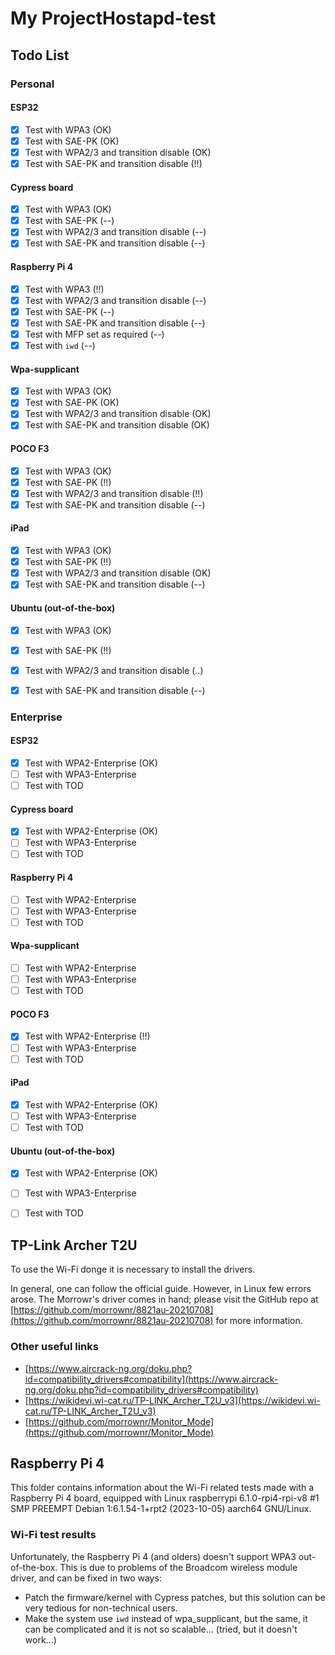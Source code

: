# My ProjectHostapd-test

## Todo List

### Personal

#### ESP32
- [x] Test with WPA3 (OK)
- [x] Test with SAE-PK (OK)
- [x] Test with WPA2/3 and transition disable (OK)
- [x] Test with SAE-PK and transition disable (!!)

#### Cypress board
- [x] Test with WPA3 (OK)
- [x] Test with SAE-PK (--)
- [x] Test with WPA2/3 and transition disable (--)
- [x] Test with SAE-PK and transition disable (--)

#### Raspberry Pi 4
- [x] Test with WPA3 (!!)
- [x] Test with WPA2/3 and transition disable (--)
- [x] Test with SAE-PK (--)
- [x] Test with SAE-PK and transition disable (--)
- [x] Test with MFP set as required (--)
- [x] Test with `iwd` (--)

#### Wpa-supplicant
- [x] Test with WPA3 (OK)
- [x] Test with SAE-PK (OK)
- [x] Test with WPA2/3 and transition disable (OK)
- [x] Test with SAE-PK and transition disable (OK)

#### POCO F3
- [x] Test with WPA3 (OK)
- [x] Test with SAE-PK (!!)
- [x] Test with WPA2/3 and transition disable (!!)
- [x] Test with SAE-PK and transition disable (--)

#### iPad
- [x] Test with WPA3 (OK)
- [x] Test with SAE-PK (!!)
- [x] Test with WPA2/3 and transition disable (OK)
- [x] Test with SAE-PK and transition disable (--)

#### Ubuntu (out-of-the-box)
- [x] Test with WPA3 (OK)
- [x] Test with SAE-PK (!!)
- [x] Test with WPA2/3 and transition disable (..)
- [x] Test with SAE-PK and transition disable (--)


### Enterprise

#### ESP32
- [x] Test with WPA2-Enterprise (OK)
- [ ] Test with WPA3-Enterprise
- [ ] Test with TOD

#### Cypress board
- [x] Test with WPA2-Enterprise (OK)
- [ ] Test with WPA3-Enterprise
- [ ] Test with TOD

#### Raspberry Pi 4
- [ ] Test with WPA2-Enterprise
- [ ] Test with WPA3-Enterprise
- [ ] Test with TOD

#### Wpa-supplicant
- [ ] Test with WPA2-Enterprise
- [ ] Test with WPA3-Enterprise
- [ ] Test with TOD

#### POCO F3
- [x] Test with WPA2-Enterprise (!!)
- [ ] Test with WPA3-Enterprise
- [ ] Test with TOD

#### iPad
- [x] Test with WPA2-Enterprise (OK)
- [ ] Test with WPA3-Enterprise
- [ ] Test with TOD

#### Ubuntu (out-of-the-box)
- [x] Test with WPA2-Enterprise (OK)
- [ ] Test with WPA3-Enterprise
- [ ] Test with TOD


## TP-Link Archer T2U

To use the Wi-Fi donge it is necessary to install the drivers.

In general, one can follow the official guide. However, in Linux few errors arose.
The Morrowr's driver comes in hand; please visit the GitHub repo at [https://github.com/morrownr/8821au-20210708](https://github.com/morrownr/8821au-20210708) for more information.

### Other useful links
- [https://www.aircrack-ng.org/doku.php?id=compatibility_drivers#compatibility](https://www.aircrack-ng.org/doku.php?id=compatibility_drivers#compatibility)
- [https://wikidevi.wi-cat.ru/TP-LINK_Archer_T2U_v3](https://wikidevi.wi-cat.ru/TP-LINK_Archer_T2U_v3)
- [https://github.com/morrownr/Monitor_Mode](https://github.com/morrownr/Monitor_Mode)


## Raspberry Pi 4
This folder contains information about the Wi-Fi related tests made with a Raspberry Pi 4 board, equipped with Linux raspberrypi 6.1.0-rpi4-rpi-v8 #1 SMP PREEMPT Debian 1:6.1.54-1+rpt2 (2023-10-05) aarch64 GNU/Linux.


### Wi-Fi test results
Unfortunately, the Raspberry Pi 4 (and olders) doesn't support WPA3 out-of-the-box.
This is due to problems of the Broadcom wireless module driver, and can be fixed in two ways:
- Patch the firmware/kernel with Cypress patches, but this solution can be very tedious for non-technical users.
- Make the system use `iwd` instead of wpa_supplicant, but the same, it can be complicated and it is not so scalable... (tried, but it doesn't work...)
